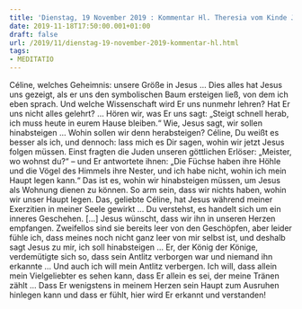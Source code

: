 ```yaml
---
title: 'Dienstag, 19 November 2019 : Kommentar Hl. Theresia vom Kinde Jesu'
date: 2019-11-18T17:50:00.001+01:00
draft: false
url: /2019/11/dienstag-19-november-2019-kommentar-hl.html
tags: 
- MEDITATIO
---
```


Céline, welches Geheimnis: unsere Größe in Jesus … Dies alles hat Jesus uns gezeigt, als er uns den symbolischen Baum ersteigen ließ, von dem ich eben sprach. Und welche Wissenschaft wird Er uns nunmehr lehren? Hat Er uns nicht alles gelehrt? … Hören wir, was Er uns sagt: „Steigt schnell herab, ich muss heute in eurem Hause bleiben.“ Wie, Jesus sagt, wir sollen hinabsteigen … Wohin sollen wir denn herabsteigen? Céline, Du weißt es besser als ich, und dennoch: lass mich es Dir sagen, wohin wir jetzt Jesus folgen müssen. Einst fragten die Juden unseren göttlichen Erlöser: „Meister, wo wohnst du?“ – und Er antwortete ihnen: „Die Füchse haben ihre Höhle und die Vögel des Himmels ihre Nester, und ich habe nicht, wohin ich mein Haupt legen kann.“ Das ist es, wohin wir hinabsteigen müssen, um Jesus als Wohnung dienen zu können. So arm sein, dass wir nichts haben, wohin wir unser Haupt legen. Das, geliebte Céline, hat Jesus während meiner Exerzitien in meiner Seele gewirkt … Du verstehst, es handelt sich um ein inneres Geschehen. \[…\] Jesus wünscht, dass wir ihn in unseren Herzen empfangen. Zweifellos sind sie bereits leer von den Geschöpfen, aber leider fühle ich, dass meines noch nicht ganz leer von mir selbst ist, und deshalb sagt Jesus zu mir, ich soll hinabsteigen … Er, der König der Könige, verdemütigte sich so, dass sein Antlitz verborgen war und niemand ihn erkannte … Und auch ich will mein Antlitz verbergen. Ich will, dass allein mein Vielgeliebter es sehen kann, dass Er allein es sei, der meine Tränen zählt … Dass Er wenigstens in meinem Herzen sein Haupt zum Ausruhen hinlegen kann und dass er fühlt, hier wird Er erkannt und verstanden!